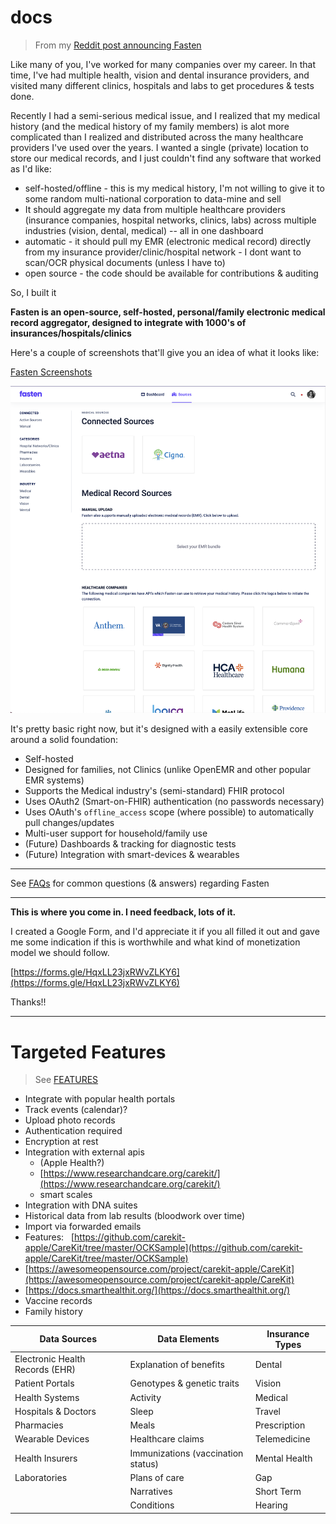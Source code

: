 # docs

> From my [Reddit post announcing Fasten](https://www.reddit.com/r/selfhosted/comments/xj9rx7/introducing_fasten_a_selfhosted_personal/)

Like many of you, I've worked for many companies over my career. 
In that time, I've had multiple health, vision and dental insurance providers, and visited many different clinics, hospitals and labs to get procedures & tests done.

Recently I had a semi-serious medical issue, and I realized that my medical history (and the medical history of my family members) is alot more complicated than I realized and distributed across the many healthcare providers I've used over the years. I wanted a single (private) location to store our medical records, and I just couldn't find any software that worked as I'd like:

- self-hosted/offline - this is my medical history, I'm not willing to give it to some random multi-national corporation to data-mine and sell
- It should aggregate my data from multiple healthcare providers (insurance companies, hospital networks, clinics, labs) across multiple industries (vision, dental, medical) -- all in one dashboard
- automatic - it should pull my EMR (electronic medical record) directly from my insurance provider/clinic/hospital network - I dont want to scan/OCR physical documents (unless I have to)
- open source - the code should be available for contributions & auditing

So, I built it

**Fasten is an open-source, self-hosted, personal/family electronic medical record aggregator, designed to integrate with 1000's of insurances/hospitals/clinics**

Here's a couple of screenshots that'll give you an idea of what it looks like:

[Fasten Screenshots](https://imgur.com/a/vfgojBD)

![](./img/screenshots/2.connect.png)



It's pretty basic right now, but it's designed with a easily extensible core around a solid foundation:

- Self-hosted
- Designed for families, not Clinics (unlike OpenEMR and other popular EMR systems)
- Supports the Medical industry's (semi-standard) FHIR protocol 
- Uses OAuth2 (Smart-on-FHIR) authentication (no passwords necessary)
- Uses OAuth's `offline_access` scope (where possible) to automatically pull changes/updates
- Multi-user support for household/family use
- (Future) Dashboards & tracking for diagnostic tests
- (Future) Integration with smart-devices & wearables

---

See [FAQs](./FAQs.md) for common questions (& answers) regarding Fasten

---

**This is where you come in. I need feedback, lots of it.**

I created a Google Form, and I'd appreciate it if you all filled it out and gave me some indication if this is worthwhile and what kind of monetization model we should follow. 

[https://forms.gle/HqxLL23jxRWvZLKY6](https://forms.gle/HqxLL23jxRWvZLKY6)


Thanks!!


---



# Targeted Features
> See [FEATURES](FEATURES.md)
- Integrate with popular health portals
- Track events (calendar)?
- Upload photo records
- Authentication required
- Encryption at rest
- Integration with external apis 
	- (Apple Health?) 
	- [https://www.researchandcare.org/carekit/](https://www.researchandcare.org/carekit/)
	- smart scales
- Integration with DNA suites
- Historical data from lab results (bloodwork over time)
- Import via forwarded emails
- Features:   [https://github.com/carekit-apple/CareKit/tree/master/OCKSample](https://github.com/carekit-apple/CareKit/tree/master/OCKSample)
- [https://awesomeopensource.com/project/carekit-apple/CareKit](https://awesomeopensource.com/project/carekit-apple/CareKit)
- [https://docs.smarthealthit.org/](https://docs.smarthealthit.org/)
- Vaccine records
- Family history


| Data Sources                    | Data Elements                      | Insurance Types |
|---------------------------------|------------------------------------|-----------------|
| Electronic Health Records (EHR) | Explanation of benefits            | Dental          |
| Patient Portals                 | Genotypes & genetic traits         | Vision          |
| Health Systems                  | Activity                           | Medical         |
| Hospitals & Doctors             | Sleep                              | Travel          |
| Pharmacies                      | Meals                              | Prescription    |
| Wearable Devices                | Healthcare claims                  | Telemedicine    |
| Health Insurers                 | Immunizations (vaccination status) | Mental Health   |
| Laboratories                    | Plans of care                      | Gap             |
|                                 | Narratives                         | Short Term      |
|                                 | Conditions                         | Hearing         |

